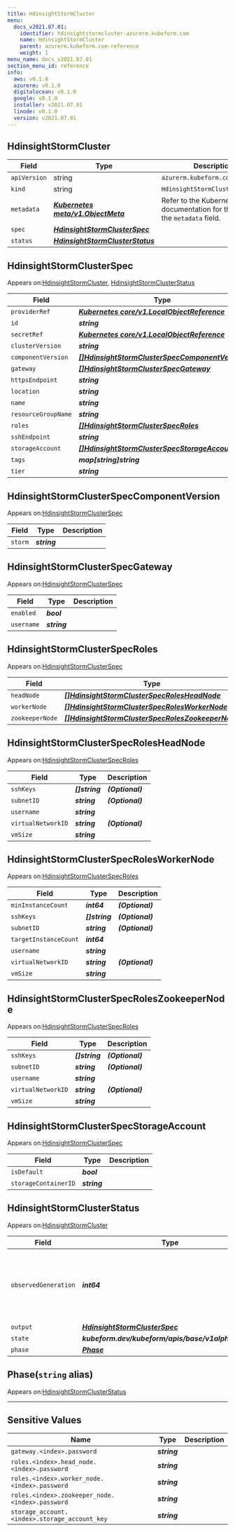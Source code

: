 ```yaml
---
title: HdinsightStormCluster
menu:
  docs_v2021.07.01:
    identifier: hdinsightstormcluster-azurerm.kubeform.com
    name: HdinsightStormCluster
    parent: azurerm.kubeform.com-reference
    weight: 1
menu_name: docs_v2021.07.01
section_menu_id: reference
info:
  aws: v0.1.0
  azurerm: v0.1.0
  digitalocean: v0.1.0
  google: v0.1.0
  installer: v2021.07.01
  linode: v0.1.0
  version: v2021.07.01
---
```


## HdinsightStormCluster
| Field | Type | Description |
| ------ | ----- | ----------- |
| `apiVersion` | string | `azurerm.kubeform.com/v1alpha1` |
|    `kind` | string | `HdinsightStormCluster` |
| `metadata` | ***[Kubernetes meta/v1.ObjectMeta](https://v1-18.docs.kubernetes.io/docs/reference/generated/kubernetes-api/v1.18/#objectmeta-v1-meta)***|Refer to the Kubernetes API documentation for the fields of the `metadata` field.|
| `spec` | ***[HdinsightStormClusterSpec](#hdinsightstormclusterspec)***||
| `status` | ***[HdinsightStormClusterStatus](#hdinsightstormclusterstatus)***||
## HdinsightStormClusterSpec

Appears on:[HdinsightStormCluster](#hdinsightstormcluster), [HdinsightStormClusterStatus](#hdinsightstormclusterstatus)

| Field | Type | Description |
| ------ | ----- | ----------- |
| `providerRef` | ***[Kubernetes core/v1.LocalObjectReference](https://v1-18.docs.kubernetes.io/docs/reference/generated/kubernetes-api/v1.18/#localobjectreference-v1-core)***||
| `id` | ***string***||
| `secretRef` | ***[Kubernetes core/v1.LocalObjectReference](https://v1-18.docs.kubernetes.io/docs/reference/generated/kubernetes-api/v1.18/#localobjectreference-v1-core)***||
| `clusterVersion` | ***string***||
| `componentVersion` | ***[[]HdinsightStormClusterSpecComponentVersion](#hdinsightstormclusterspeccomponentversion)***||
| `gateway` | ***[[]HdinsightStormClusterSpecGateway](#hdinsightstormclusterspecgateway)***||
| `httpsEndpoint` | ***string***| ***(Optional)*** |
| `location` | ***string***||
| `name` | ***string***||
| `resourceGroupName` | ***string***||
| `roles` | ***[[]HdinsightStormClusterSpecRoles](#hdinsightstormclusterspecroles)***||
| `sshEndpoint` | ***string***| ***(Optional)*** |
| `storageAccount` | ***[[]HdinsightStormClusterSpecStorageAccount](#hdinsightstormclusterspecstorageaccount)***| ***(Optional)*** |
| `tags` | ***map[string]string***| ***(Optional)*** |
| `tier` | ***string***||
## HdinsightStormClusterSpecComponentVersion

Appears on:[HdinsightStormClusterSpec](#hdinsightstormclusterspec)

| Field | Type | Description |
| ------ | ----- | ----------- |
| `storm` | ***string***||
## HdinsightStormClusterSpecGateway

Appears on:[HdinsightStormClusterSpec](#hdinsightstormclusterspec)

| Field | Type | Description |
| ------ | ----- | ----------- |
| `enabled` | ***bool***||
| `username` | ***string***||
## HdinsightStormClusterSpecRoles

Appears on:[HdinsightStormClusterSpec](#hdinsightstormclusterspec)

| Field | Type | Description |
| ------ | ----- | ----------- |
| `headNode` | ***[[]HdinsightStormClusterSpecRolesHeadNode](#hdinsightstormclusterspecrolesheadnode)***||
| `workerNode` | ***[[]HdinsightStormClusterSpecRolesWorkerNode](#hdinsightstormclusterspecrolesworkernode)***||
| `zookeeperNode` | ***[[]HdinsightStormClusterSpecRolesZookeeperNode](#hdinsightstormclusterspecroleszookeepernode)***||
## HdinsightStormClusterSpecRolesHeadNode

Appears on:[HdinsightStormClusterSpecRoles](#hdinsightstormclusterspecroles)

| Field | Type | Description |
| ------ | ----- | ----------- |
| `sshKeys` | ***[]string***| ***(Optional)*** |
| `subnetID` | ***string***| ***(Optional)*** |
| `username` | ***string***||
| `virtualNetworkID` | ***string***| ***(Optional)*** |
| `vmSize` | ***string***||
## HdinsightStormClusterSpecRolesWorkerNode

Appears on:[HdinsightStormClusterSpecRoles](#hdinsightstormclusterspecroles)

| Field | Type | Description |
| ------ | ----- | ----------- |
| `minInstanceCount` | ***int64***| ***(Optional)*** |
| `sshKeys` | ***[]string***| ***(Optional)*** |
| `subnetID` | ***string***| ***(Optional)*** |
| `targetInstanceCount` | ***int64***||
| `username` | ***string***||
| `virtualNetworkID` | ***string***| ***(Optional)*** |
| `vmSize` | ***string***||
## HdinsightStormClusterSpecRolesZookeeperNode

Appears on:[HdinsightStormClusterSpecRoles](#hdinsightstormclusterspecroles)

| Field | Type | Description |
| ------ | ----- | ----------- |
| `sshKeys` | ***[]string***| ***(Optional)*** |
| `subnetID` | ***string***| ***(Optional)*** |
| `username` | ***string***||
| `virtualNetworkID` | ***string***| ***(Optional)*** |
| `vmSize` | ***string***||
## HdinsightStormClusterSpecStorageAccount

Appears on:[HdinsightStormClusterSpec](#hdinsightstormclusterspec)

| Field | Type | Description |
| ------ | ----- | ----------- |
| `isDefault` | ***bool***||
| `storageContainerID` | ***string***||
## HdinsightStormClusterStatus

Appears on:[HdinsightStormCluster](#hdinsightstormcluster)

| Field | Type | Description |
| ------ | ----- | ----------- |
| `observedGeneration` | ***int64***| ***(Optional)*** Resource generation, which is updated on mutation by the API Server.|
| `output` | ***[HdinsightStormClusterSpec](#hdinsightstormclusterspec)***| ***(Optional)*** |
| `state` | ***kubeform.dev/kubeform/apis/base/v1alpha1.State***| ***(Optional)*** |
| `phase` | ***[Phase](#phase)***| ***(Optional)*** |
## Phase(`string` alias)

Appears on:[HdinsightStormClusterStatus](#hdinsightstormclusterstatus)

---
## Sensitive Values
| Name | Type | Description |
|------|------|-------------|
| `gateway.<index>.password` | ***string*** ||
| `roles.<index>.head_node.<index>.password` | ***string*** ||
| `roles.<index>.worker_node.<index>.password` | ***string*** ||
| `roles.<index>.zookeeper_node.<index>.password` | ***string*** ||
| `storage_account.<index>.storage_account_key` | ***string*** ||
